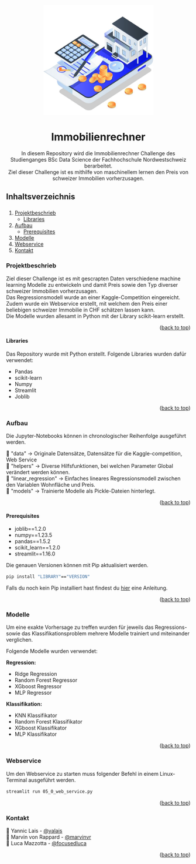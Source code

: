 <!-- Improved compatibility of back to top link: See: github-link -->
<a name="readme-top"></a>

<!-- logo einfügen mit Ordner namens "images" -->
<br />
<div align="center">
  <a href="https://github.com/othneildrew/Best-README-Template">
    <img src="bilder_plots/immobilienrechner.png" alt="Logo" width="300" height="300">
  </a>

  <h1 align="center">Immobilienrechner</h3>

  <p align="center">
    In diesem Repository wird die Immobilienrechner Challenge des Studienganges BSc Data Science der Fachhochschule Nordwestschweiz berarbeitet.
    <br />
    Ziel dieser Challenge ist es mithilfe von maschinellem lernen den Preis von schweizer Immobilien vorherzusagen.
  </p>
</div>


<!-- TABLE OF CONTENTS -->
  <summary><h2>Inhaltsverzeichnis<h3 /></summary>
  <ol>
    <li>
      <a href="#projektbeschrieb">Projektbeschrieb</a>
      <ul>
        <li><a href="#libraries">Libraries</a></li>
      </ul>
    </li>
    <li>
      <a href="#aufbau">Aufbau</a>
      <ul>
        <li><a href="#prerequisites">Prerequisites</a></li>
      </ul>
    </li>
    <li><a href="#modelle">Modelle</a></li>
    <li><a href="#webservice">Webservice</a></li>
    <li><a href="#kontakt">Kontakt</a></li>
  </ol>




<!-- PROJEKTBESCHRIEB -->
### Projektbeschrieb
Ziel dieser Challenge ist es mit gescrapten Daten verschiedene machine learning Modelle zu entwickeln und damit Preis sowie den Typ diverser schweizer Immobilien vorherzusagen.
<br />
Das Regressionsmodell wurde an einer Kaggle-Competition eingereicht.
<br />
Zudem wurde ein Webservice erstellt, mit welchem den Preis einer beliebigen schweizer Immobilie in CHF schätzen lassen kann.
<br />
Die Modelle wurden allesamt in Python mit der Library scikit-learn erstellt.
<p align="right">(<a href="#readme-top">back to top</a>)</p>

#### Libraries

Das Repository wurde mit Python erstellt.
Folgende Libraries wurden dafür verwendet:

* Pandas
* scikit-learn
* Numpy
* Streamlit
* Joblib
<p align="right">(<a href="#readme-top">back to top</a>)</p>

<!-- AUFBAU -->
### Aufbau
Die Jupyter-Notebooks können in chronologischer Reihenfolge ausgeführt werden.

:file_folder: "data" -> Originale Datensätze, Datensätze für die Kaggle-competition, Web Service  <br />
:file_folder: "helpers" -> Diverse Hilfsfunktionen, bei welchen Parameter Global verändert werden können.<br />
:file_folder: "linear_regression" -> Einfaches lineares Regressionsmodell zwischen den Variablen Wohnfläche und Preis. <br />
:file_folder: "models" -> Trainierte Modelle als Pickle-Dateien hinterlegt. <br />
<p align="right">(<a href="#readme-top">back to top</a>)</p>

#### Prerequisites

* joblib==1.2.0
* numpy==1.23.5
* pandas==1.5.2
* scikit_learn==1.2.0
* streamlit==1.16.0

Die genauen Versionen können mit Pip aktualisiert werden.

   ```sh
   pip install "LIBRARY"=="VERSION"
   ```

Falls du noch kein Pip installiert hast findest du [hier](https://hellocoding.de/blog/coding-language/python/pip) eine Anleitung. 
<p align="right">(<a href="#readme-top">back to top</a>)</p>


<!-- MODELLE -->
### Modelle
Um eine exakte Vorhersage zu treffen wurden für jeweils das Regressions- sowie das Klassifikationsproblem mehrere Modelle trainiert und miteinander verglichen.


Folgende Modelle wurden verwendet:

<b>Regression:</b>
* Ridge Regression
* Random Forest Regressor
* XGboost Regressor
* MLP Regressor

<b>Klassifikation:</b>
* KNN Klassifikator
* Random Forest Klassifikator
* XGboost Klassifikator
* MLP Klassifikator
<p align="right">(<a href="#readme-top">back to top</a>)</p>


<!-- WEBSERVICE -->
### Webservice
Um den Webservice zu starten muss folgender Befehl in einem Linux-Terminal ausgeführt werden.

   ```sh
   streamlit run 05_0_web_service.py
   ```
<p align="right">(<a href="#readme-top">back to top</a>)</p>


<!-- KONTAKT -->
### Kontakt

:bust_in_silhouette: Yannic Lais - [@yalais](https://github.com/yalais) <br />
:bust_in_silhouette: Marvin von Rappard - [@marvinvr](https://github.com/marvinvr) <br />
:bust_in_silhouette: Luca Mazzotta - [@focusedluca](https://github.com/focusedluca)

<p align="right">(<a href="#readme-top">back to top</a>)</p>
